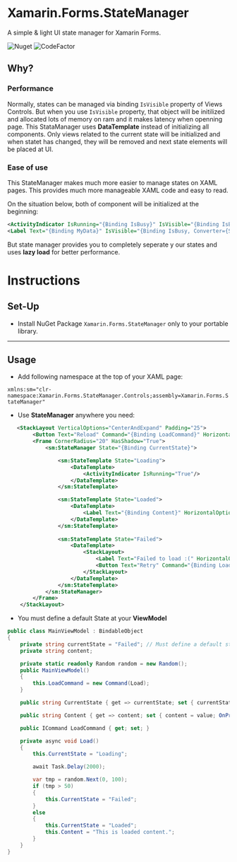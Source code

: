 # Xamarin.Forms.StateManager
A simple & light UI state manager for Xamarin Forms.

![Nuget](https://img.shields.io/nuget/v/Xamarin.Forms.StateManager?logo=nuget&style=flat-square)
![CodeFactor](https://www.codefactor.io/repository/github/enisn/xamarin.forms.statemanager/badge/master)

## Why?
### Performance

Normally, states can be managed via binding `IsVisible` property of Views Controls. But when you use `IsVisible` property, that object will be initilized and allocated lots of memory on ram and it makes latency when openning page.
This StataManager uses **DataTemplate** instead of initializing all components. Only views related to the current state will be initialized and when statet has changed, they will be removed and next state elements will be placed at UI.

### Ease of use

This StateManager makes much more easier to manage states on XAML pages. This provides much more manageable XAML code and easy to read.


On the situation below, both of component will be initialized at the beginning:
```xml
<ActivityIndicator IsRunning="{Binding IsBusy}" IsVisible="{Binding IsBusy"/>
<Label Text="{Binding MyData}" IsVisible="{Binding IsBusy, Converter={StaticResource BoolInverter}}" />
```

But state manager provides you to completely seperate y our states and uses **lazy load** for better performance.


# Instructions

## Set-Up

- Install NuGet Package `Xamarin.Forms.StateManager` only to your portable library.


***

## Usage

- Add following namespace at the top of your XAML page:

`xmlns:sm="clr-namespace:Xamarin.Forms.StateManager.Controls;assembly=Xamarin.Forms.StateManager"`

- Use **StateManager** anywhere you need:

```xml
   <StackLayout VerticalOptions="CenterAndExpand" Padding="25">
        <Button Text="Reload" Command="{Binding LoadCommand}" HorizontalOptions="Center" Margin="50"/>
        <Frame CornerRadius="20" HasShadow="True">
            <sm:StateManager State="{Binding CurrentState}">

                <sm:StateTemplate State="Loading">
                    <DataTemplate>
                        <ActivityIndicator IsRunning="True"/>
                    </DataTemplate>
                </sm:StateTemplate>

                <sm:StateTemplate State="Loaded">
                    <DataTemplate>
                        <Label Text="{Binding Content}" HorizontalOptions="Center" VerticalOptions="CenterAndExpand" />
                    </DataTemplate>
                </sm:StateTemplate>
                
                <sm:StateTemplate State="Failed">
                    <DataTemplate>
                        <StackLayout>
                            <Label Text="Failed to load :(" HorizontalOptions="Center" VerticalOptions="CenterAndExpand" />
                            <Button Text="Retry" Command="{Binding LoadCommand}"/>
                        </StackLayout>
                    </DataTemplate>
                </sm:StateTemplate>
            </sm:StateManager>
        </Frame>
    </StackLayout>
```

- You must define a default State at your **ViewModel**

```csharp
public class MainViewModel : BindableObject
{
    private string currentState = "Failed"; // Must define a default state
    private string content;

    private static readonly Random random = new Random();
    public MainViewModel()
    {
        this.LoadCommand = new Command(Load);
    }

    public string CurrentState { get => currentState; set { currentState = value; OnPropertyChanged(); } }

    public string Content { get => content; set { content = value; OnPropertyChanged(); } }

    public ICommand LoadCommand { get; set; }

    private async void Load()
    {
        this.CurrentState = "Loading";

        await Task.Delay(2000);

        var tmp = random.Next(0, 100);
        if (tmp > 50)
        {
            this.CurrentState = "Failed";
        }
        else
        {
            this.CurrentState = "Loaded";
            this.Content = "This is loaded content.";
        }
    }
}
```
